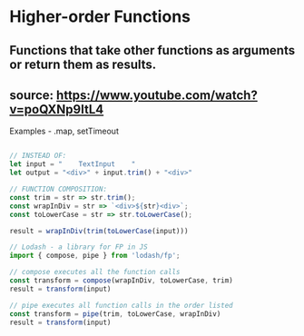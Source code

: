 # Higher-order Functions

## Functions that take other functions as arguments or return them as results.

## source: https://www.youtube.com/watch?v=poQXNp9ItL4

Examples - .map, setTimeout

``` javaScript

// INSTEAD OF:
let input = "    TextInput    "
let output = "<div>" + input.trim() + "<div>"

// FUNCTION COMPOSITION:
const trim = str => str.trim();
const wrapInDiv = str => `<div>${str}<div>`;
const toLowerCase = str => str.toLowerCase();

result = wrapInDiv(trim(toLowerCase(input)))

// Lodash - a library for FP in JS
import { compose, pipe } from 'lodash/fp';

// compose executes all the function calls
const transform = compose(wrapInDiv, toLowerCase, trim)
result = transform(input)

// pipe executes all function calls in the order listed
const transform = pipe(trim, toLowerCase, wrapInDiv)
result = transform(input)